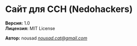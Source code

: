 # Сайт для ССН (Nedohackers)

**Версия:** 1.0 \
**Лицензия:** MIT License

**Автор:** nousad *<nousad.cat@gmail.com>*
